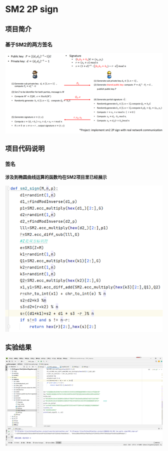 # SM2 2P sign
## 项目简介
### 基于SM2的两方签名
![img.png](img.png)
## 项目代码说明
### 签名
#### 涉及到椭圆曲线运算的函数均在SM2项目里已经展示
![img_1.png](img_1.png)
## 实验结果
![img_2.png](img_2.png)